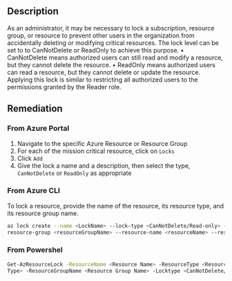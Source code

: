 ## Description

As an administrator, it may be necessary to lock a subscription, resource group, or resource to prevent other users in the organization from accidentally deleting or modifying critical resources. The lock level can be set to to CanNotDelete or ReadOnly to achieve this purpose.
  • CanNotDelete means authorized users can still read and modify a resource, but they cannot delete the resource.
  • ReadOnly means authorized users can read a resource, but they cannot delete or update the resource. Applying this lock is similar to restricting all authorized users to the permissions granted by the Reader role.

## Remediation

### From Azure Portal

  1. Navigate to the specific Azure Resource or Resource Group
  2. For each of the mission critical resource, click on `Locks`
  3. Click `Add`
  4. Give the lock a name and a description, then select the type, `CanNotDelete` or `ReadOnly` as appropriate

### From Azure CLI

To lock a resource, provide the name of the resource, its resource type, and its resource group name.

```bash
az lock create --name <LockName> --lock-type <CanNotDelete/Read-only> --
resource-group <resourceGroupName> --resource-name <resourceName> --resourcetype <resourceType>
```

### From Powershel

```bash
Get-AzResourceLock -ResourceName <Resource Name> -ResourceType <Resource
Type> -ResourceGroupName <Resource Group Name> -Locktype <CanNotDelete/Readonly>
```
